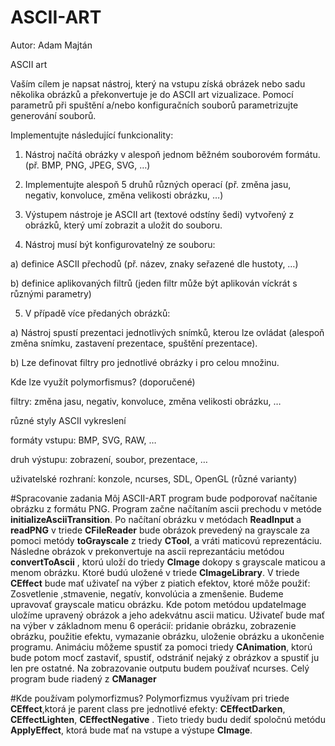 # ASCII-ART
Autor: Adam Majtán

ASCII art

Vaším cílem je napsat nástroj, který na vstupu získá obrázek nebo sadu několika obrázků a překonvertuje je do ASCII art vizualizace. Pomocí parametrů při spuštění a/nebo konfiguračních souborů parametrizujte generování souborů.

Implementujte následující funkcionality:

1. Nástroj načítá obrázky v alespoň jednom běžném souborovém formátu. (př. BMP, PNG, JPEG, SVG, …)

2. Implementujte alespoň 5 druhů různých operací (př. změna jasu, negativ, konvoluce, změna velikosti obrázku, …)

3. Výstupem nástroje je ASCII art (textové odstíny šedi) vytvořený z obrázků, který umí zobrazit a uložit do souboru.

4. Nástroj musí být konfigurovatelný ze souboru:

 a) definice ASCII přechodů (př. název, znaky seřazené dle hustoty, …)

 b) definice aplikovaných filtrů (jeden filtr může být aplikován víckrát s různými parametry)

5. V případě více předaných obrázků:

 a) Nástroj spustí prezentaci jednotlivých snímků, kterou lze ovládat (alespoň změna snímku, 	zastavení prezentace, spuštění prezentace).

 b) Lze definovat filtry pro jednotlivé obrázky i pro celou množinu.

Kde lze využít polymorfismus? (doporučené)

filtry: změna jasu, negativ, konvoluce, změna velikosti obrázku, …

různé styly ASCII vykreslení

formáty vstupu: BMP, SVG, RAW, …

druh výstupu: zobrazení, soubor, prezentace, …

uživatelské rozhraní: konzole, ncurses, SDL, OpenGL (různé varianty)

#Spracovanie zadania
Môj ASCII-ART program bude podporovať načítanie obrázku z formátu PNG. Program začne načítaním ascii prechodu v metóde **initializeAsciiTransition**. Po načítaní obrázku v
metódach **ReadInput** a **readPNG** v triede **CFileReader** bude obrázok prevedený na grayscale za pomoci
metódy **toGrayscale** z triedy **CTool**, a vráti maticovú reprezentáciu. Následne obrázok v
prekonvertuje na ascii reprezantáciu metódou **convertToAscii** , ktorú uloží do triedy **CImage** dokopy s grayscale maticou a menom obrázku. 
Ktoré budú uložené v triede **CImageLibrary**. V triede **CEffect** bude mať uživateľ na výber z piatich efektov, ktoré môže použiť: Zosvetlenie ,stmavenie, negatív, konvolúcia a zmenšenie. 
Budeme upravovať grayscale maticu obrázku. Kde potom metódou updateImage uložíme upravený obrázok a jeho adekvátnu ascii maticu. Uživateľ bude mať na výber v základnom menu 6 operácií: 
pridanie obrázku, zobrazenie obrázku, použitie efektu, vymazanie obrázku, uloženie obrázku a ukončenie programu.
Animáciu môžeme spustiť za pomoci triedy **CAnimation**, ktorú bude potom mocť zastaviť, spustiť,
odstrániť nejaký z obrázkov a spustiť ju len pre ostatné. Na zobrazovanie outputu budem používať ncurses. Celý program bude riadený z **CManager**

#Kde používam polymorfizmus?
Polymorfizmus využívam pri triede **CEffect**,ktorá je parent class pre jednotlivé efekty:
**CEffectDarken**, **CEffectLighten**, **CEffectNegative** . Tieto triedy budu dediť spoločnú metódu **ApplyEffect**, ktorá bude mať na vstupe a výstupe **CImage**.
